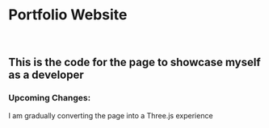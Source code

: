 # Portfolio Website
<br>  

## This is the code for the page to showcase myself as a developer

### Upcoming Changes:
I am gradually converting the page into a Three.js experience
